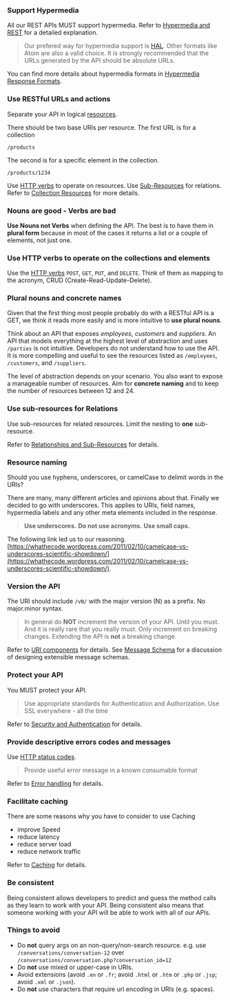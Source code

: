 ### Support Hypermedia

All our REST APIs MUST support hypermedia. Refer to [Hypermedia and REST](../hypermedia-and-rest/hypermedia-and-rest.md) for a detailed explanation.
> Our prefered way for hypermedia support is [HAL](http://stateless.co/hal_specification.html). Other formats like Atom are also a valid choice. It is strongly recommended that the URLs generated by the API should be absolute URLs.

You can find more details about hypermedia formats in [Hypermedia Response Formats](../response-format/response-format.md).

### Use RESTful URLs and actions

Separate your API in logical [resources](../resources/resources.md).

There should be two base URIs per resource. The first URL is for a collection

	/products

The second is for a specific element in the collection.

	/products/1234

Use [HTTP verbs](../http-verbs/http-verbs.md) to operate on resources.
Use [Sub-Resources](../relationships-and-sub-resources/relationships-and-sub-resources.md) for relations.
Refer to [Collection Resources](../collection-resources/collection-resources.md) for more details.

### Nouns are good - Verbs are bad

**Use Nouns not Verbs** when defining the API. The best is to have them in **plural form** because in most of the cases it returns a list or a couple of elements, not just one.

### Use HTTP verbs to operate on the collections and elements

Use the [HTTP verbs](../http-verbs/http-verbs.md) `POST`, `GET`, `PUT`, and `DELETE`.
Think of them as mapping to the acronym, CRUD (Create-Read-Update-Delete).

### Plural nouns and concrete names

Given that the first thing most people probably do with a RESTful API is a GET, we think it reads more easily and is more intuitive to **use plural nouns**.

Think about an API that exposes *employees*, *customers* and *suppliers*. An API that models everything at the highest level of abstraction and uses `/parties` is not intuitive. Developers do not understand how to use the API. It is more compelling and useful to see the resources listed as `/employees`, `/customers`, and `/suppliers`.

The level of abstraction depends on your scenario. You also want to expose a manageable number of resources. Aim for **concrete naming** and to keep the number of resources between 12 and 24.

### Use sub-resources for Relations

Use sub-resources for related resources. Limit the nesting to **one** sub-resource.   

Refer to [Relationships and Sub-Resources](../relationships-and-sub-resources/relationships-and-sub-resources.md) for details.

### Resource naming

Should you use hyphens, underscores, or camelCase to delimit words in the URIs?

There are many, many different articles and opinions about that. Finally we decided to go with underscores. This applies to URIs, field names, hypermedia labels and any other meta elements included in the response.

> **Use underscores.**
> **Do not use acronyms.**
> **Use small caps.**

The following link led us to our reasoning. [https://whathecode.wordpress.com/2011/02/10/camelcase-vs-underscores-scientific-showdown/](https://whathecode.wordpress.com/2011/02/10/camelcase-vs-underscores-scientific-showdown/).

### Version the API

The URI should include `/vN/` with the major version (N) as a prefix. No major.minor syntax.

> In general do **NOT** increment the version of your API. Until you must. And it is really rare that you really must. Only increment on breaking changes. Extending the API is **not** a breaking change.  

Refer to [URI components](../uri-components/uri-components.md) for details. See [Message Schema](../message-schema/message-schema.md) for a discussion of designing extensible message schemas.

### Protect your API

You MUST protect your API.

> Use appropriate standards for Authentication and Authorization. Use SSL everywhere - all the time

Refer to [Security and Authentication](../security-and-authentication/security-and-authentication.md) for details.

### Provide descriptive errors codes and messages

Use [HTTP status codes](../http-status-codes/http-status-codes.md).

> Provide useful error message in a known consumable format

Refer to [Error handling](../error-handling/error-handling.md) for details.

### Facilitate caching

There are some reasons why you have to consider to use Caching

- improve Speed
- reduce latency
- reduce server load
- reduce network traffic

Refer to [Caching](../caching/caching.md) for details.

### Be consistent

Being consistent allows developers to predict and guess the method calls as they learn to work with your API. Being consistent also means that someone working with your API will be able to work with all of our APIs.

### Things to avoid

- Do **not** query args on an non-query/non-search resource. e.g. use `/conversations/conversation-12` over `/conversations/conversation.php?conversation_id=12`
- Do **not** use mixed or upper-case in URIs.
- Avoid extensions (avoid `.en` or `.fr`; avoid `.html` or `.htm` or `.php` or `.jsp`; avoid `.xml` or `.json`).
- Do **not** use characters that require url encoding in URIs (e.g. spaces).
